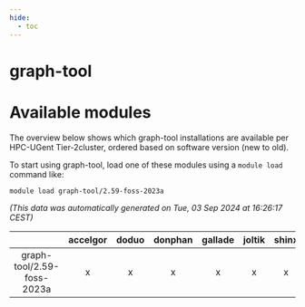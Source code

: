 ```yaml
---
hide:
  - toc
---
```


graph-tool
==========

# Available modules


The overview below shows which graph-tool installations are available per HPC-UGent Tier-2cluster, ordered based on software version (new to old).

To start using graph-tool, load one of these modules using a `module load` command like:

```shell
module load graph-tool/2.59-foss-2023a
```

*(This data was automatically generated on Tue, 03 Sep 2024 at 16:26:17 CEST)*  

| |accelgor|doduo|donphan|gallade|joltik|shinx|skitty|
| :---: | :---: | :---: | :---: | :---: | :---: | :---: | :---: |
|graph-tool/2.59-foss-2023a|x|x|x|x|x|x|x|
